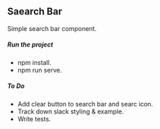 ## Saearch Bar

Simple search bar component.

##### Run the project

-   npm install.
-   npm run serve.

##### To Do

-   Add clear button to search bar and searc icon.
-   Track down slack styling & example.
-   Write tests.
